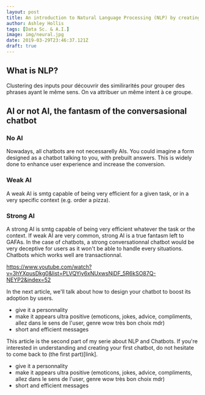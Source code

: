 ```yaml
---
layout: post
title: An introduction to Natural Language Processing (NLP) by creating a chatbot
author: Ashley Hollis
tags: [Data Sc. & A.I.]
image: img/neural.jpg
date: 2019-03-29T23:46:37.121Z
draft: true
---
```



## What is NLP?

Clustering des inputs pour découvrir des similirarités pour grouper des phrases ayant le même sens. On va attribuer un même intent à ce groupe.

## AI or not AI, the fantasm of the conversasional chatbot
### No AI
Nowadays, all chatbots are not necessarelly AIs. You could imagine a form designed as a chatbot talking to you, with prebuilt answers. This is widely done to enhance user experience and increase the conversion.

### Weak AI
A weak AI is smtg capable of being very efficient for a given task, or in a very specific context (e.g. order a pizza).

### Strong AI
A strong AI is smtg capable of being very efficient whatever the task or the context.
If weak AI are very common, strong AI is a true fantasm left to GAFAs.
In the case of chatbots, a strong conversationnal chatbot would be very deceptive for users as it won't be able to handle every situations. Chatbots which works well are transactionnal.


https://www.youtube.com/watch?v=3hYXpusDkg0&list=PLVQYiy6xNUxwsNjDF_5R6kSO87Q-NEYP2&index=52


In the next article, we'll talk about how to design your chatbot to boost its adoption by users.
- give it a personnality
- make it appears ultra positive (emoticons, jokes, advice, compliments, allez dans le sens de l'user, genre wow très bon choix mdr)
- short and efficient messages



This article is the second part of my serie about NLP and Chatbots. If you're interested in understanding and creating your first chatbot, do not hesitate to come back to (the first part)[link].

- give it a personnality
- make it appears ultra positive (emoticons, jokes, advice, compliments, allez dans le sens de l'user, genre wow très bon choix mdr)
- short and efficient messages
